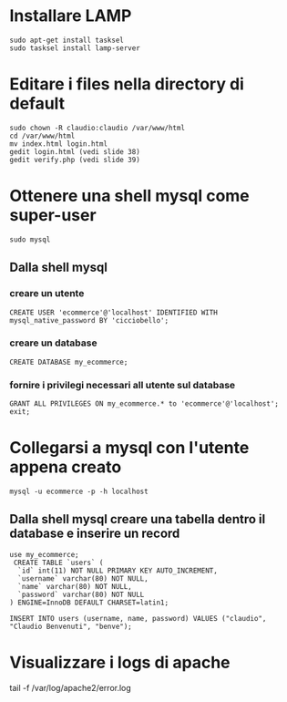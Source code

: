 # Installare LAMP
```
sudo apt-get install tasksel
sudo tasksel install lamp-server
```
# Editare i files nella directory di default
```
sudo chown -R claudio:claudio /var/www/html
cd /var/www/html
mv index.html login.html
gedit login.html (vedi slide 38)
gedit verify.php (vedi slide 39)
```
# Ottenere una shell mysql come super-user
```
sudo mysql
```
## Dalla shell mysql 
### creare un utente
```
CREATE USER 'ecommerce'@'localhost' IDENTIFIED WITH mysql_native_password BY 'cicciobello';
```
### creare un database
```
CREATE DATABASE my_ecommerce;
```
### fornire i privilegi necessari all utente sul database
```
GRANT ALL PRIVILEGES ON my_ecommerce.* to 'ecommerce'@'localhost';
exit;
```

# Collegarsi a mysql con l'utente appena creato
```
mysql -u ecommerce -p -h localhost
```
## Dalla shell mysql creare una tabella dentro il database e inserire un record
```
use my_ecommerce;
 CREATE TABLE `users` (
  `id` int(11) NOT NULL PRIMARY KEY AUTO_INCREMENT,
  `username` varchar(80) NOT NULL,
  `name` varchar(80) NOT NULL,
  `password` varchar(80) NOT NULL
) ENGINE=InnoDB DEFAULT CHARSET=latin1;

INSERT INTO users (username, name, password) VALUES ("claudio", "Claudio Benvenuti", "benve");
```
# Visualizzare i logs di apache
tail -f /var/log/apache2/error.log
